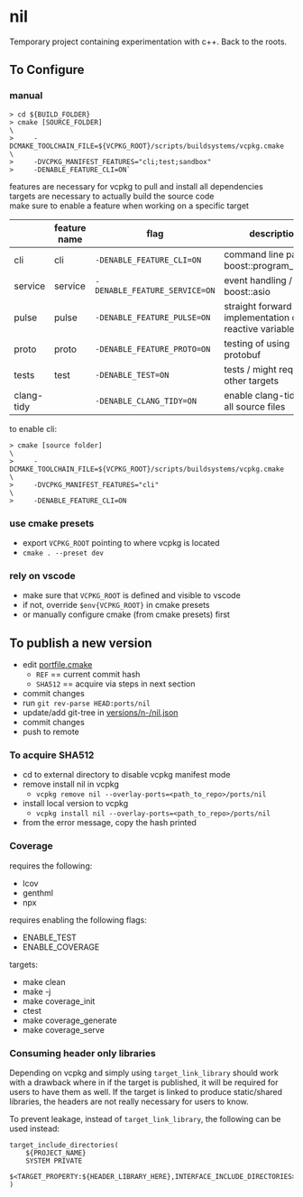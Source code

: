 # nil

Temporary project containing experimentation with c++. Back to the roots.

## To Configure

### manual

```
> cd ${BUILD_FOLDER}
> cmake [SOURCE_FOLDER]                                                      \
>     -DCMAKE_TOOLCHAIN_FILE=${VCPKG_ROOT}/scripts/buildsystems/vcpkg.cmake  \
>     -DVCPKG_MANIFEST_FEATURES="cli;test;sandbox"
>     -DENABLE_FEATURE_CLI=ON`
```

features are necessary for vcpkg to pull and install all dependencies   <br/>
targets are necessary to actually build the source code                 <br/>
make sure to enable a feature when working on a specific target

|            | feature name | flag                          | description                                           |
| ---------- | ------------ | ----------------------------- | ----------------------------------------------------- |
| cli        | cli          | `-DENABLE_FEATURE_CLI=ON`     | command line parser / boost::program_options          |
| service    | service      | `-DENABLE_FEATURE_SERVICE=ON` | event handling / boost::asio                          |
| pulse      | pulse        | `-DENABLE_FEATURE_PULSE=ON`   | straight forward implementation of reactive variables |
| proto      | proto        | `-DENABLE_FEATURE_PROTO=ON`   | testing of using protobuf                             |
| tests      | test         | `-DENABLE_TEST=ON`            | tests / might require other targets                   |
| clang-tidy |              | `-DENABLE_CLANG_TIDY=ON`      | enable clang-tidy for all source files                |

to enable cli:

```
> cmake [source folder]                                                      \
>     -DCMAKE_TOOLCHAIN_FILE=${VCPKG_ROOT}/scripts/buildsystems/vcpkg.cmake  \
>     -DVCPKG_MANIFEST_FEATURES="cli"                                        \
>     -DENABLE_FEATURE_CLI=ON
```

### use cmake presets

- export `VCPKG_ROOT` pointing to where vcpkg is located
- `cmake . --preset dev`

### rely on vscode

- make sure that `VCPKG_ROOT` is defined and visible to vscode
- if not, override `$env{VCPKG_ROOT}` in cmake presets
- or manually configure cmake (from cmake presets) first

## To publish a new version

- edit [portfile.cmake](ports/nil/portfile.cmake)
    - `REF` == current commit hash
    - `SHA512` == acquire via steps in next section
- commit changes
- run `git rev-parse HEAD:ports/nil`
- update/add git-tree in [versions/n-/nil.json](versions/n-/nil.json)
- commit changes
- push to remote

### To acquire SHA512

- cd to external directory to disable vcpkg manifest mode
- remove install nil in vcpkg
    - `vcpkg remove nil --overlay-ports=<path_to_repo>/ports/nil`
- install local version to vcpkg
    - `vcpkg install nil --overlay-ports=<path_to_repo>/ports/nil`
- from the error message, copy the hash printed

### Coverage

requires the following:
- lcov
- genthml
- npx

requires enabling the following flags:
- ENABLE_TEST
- ENABLE_COVERAGE

targets:
- make clean
- make -j
- make coverage_init
- ctest
- make coverage_generate
- make coverage_serve

### Consuming header only libraries

Depending on vcpkg and simply using `target_link_library` should work with a drawback where in if the target is published, it will be required for users to have them as well.
If the target is linked to produce static/shared libraries, the headers are not really necessary for users to know.

To prevent leakage, instead of `target_link_library`, the following can be used instead:

```
target_include_directories(
    ${PROJECT_NAME}
    SYSTEM PRIVATE
    $<TARGET_PROPERTY:${HEADER_LIBRARY_HERE},INTERFACE_INCLUDE_DIRECTORIES>
)
```